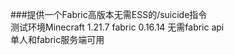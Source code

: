 
###提供一个Fabric高版本无需ESS的/suicide指令<br>
测试环境Minecraft 1.21.7 fabric 0.16.14 无需fabric api<br>
单人和fabric服务端可用<br>
